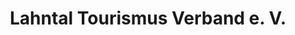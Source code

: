 ---
title: "Lahntal Tourismus Verband e. V."
url: /wetzlar/lahntal-tourismus-verband-e-v/
shop: Reisebüro
---